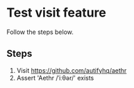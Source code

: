 # Test visit feature

Follow the steps below.

## Steps

1. Visit https://github.com/autifyhq/aethr
2. Assert 'Aethr /ˈiːθər/' exists
